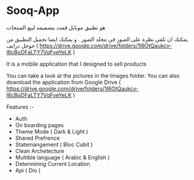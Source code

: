 # Sooq-App

هو تطبيق موبايل قمت بتصميمه لبيع المنتجات

يمكنك ان تلقي نظرة على الصور في مجلد الصور .
و يمكنك ايضا تحميل التطبيق من جوجل درايف   ( https://drive.google.com/drive/folders/1I6OtQaukcv-l6cBoDFaLTY7VqFveYeLK )

It is a mobile application that I designed to sell products


You can take a look at the pictures in the Images folder.
You can also download the application from Google Drive ( https://drive.google.com/drive/folders/1I6OtQaukcv-l6cBoDFaLTY7VqFveYeLK )


Features :-

- Auth
- On boarding pages
- Theme Mode ( Dark & Light )
- Shared Prefrence
- Statemangement ( Bloc Cubit )
- Clean Archetecture
- Multible language ( Arabic & English )
- Determining Current Location
- Api ( Dio )

